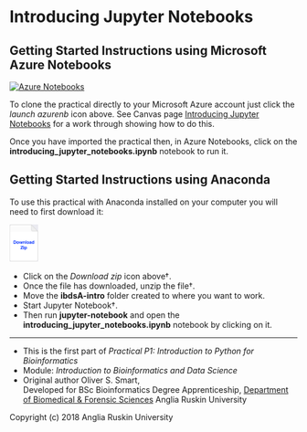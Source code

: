 # Introducing Jupyter Notebooks


## Getting Started Instructions using Microsoft Azure Notebooks
[![Azure Notebooks](https://notebooks.azure.com/launch.png)](https://notebooks.azure.com/import/gh/ARU-Bioinformatics/ibdsA-intro/)

To clone the practical directly to your Microsoft Azure account just click the *launch azurenb* icon above.
See Canvas page 
[Introducing Jupyter Notebooks](https://canvas.anglia.ac.uk/courses/1490/pages/p1-introducing-jupyter-notebooks) 
for a work through showing how to do this.

Once you have imported the practical then, in Azure Notebooks, click on the 
**introducing_jupyter_notebooks.ipynb** 
notebook to run it.

## Getting Started Instructions using Anaconda 

To use this practical with Anaconda installed on your computer you will need to first download it:

[<img src="images/download_zip.png" alt="Download zip" width="50px"/>](https://github.com/ARU-Bioinformatics/ibdsA-intro/archive/master.zip)

* Click on the *Download zip* icon above†.
* Once the file has downloaded, unzip the file†. 
* Move the **ibdsA-intro** folder created to where you want to work. 
* Start Jupyter Notebook†.
* Then run **jupyter-notebook** and open the 
  **introducing_jupyter_notebooks.ipynb** 
  notebook by clicking on it.

-------------------------
* This is the first part of 
  *Practical P1: Introduction to Python for Bioinformatics*
* Module:
  *Introduction to Bioinformatics and Data Science*
* Original author Oliver S. Smart,  
  Developed for BSc Bioinformatics Degree Apprenticeship,
  [Department of Biomedical & Forensic Sciences](https://www.anglia.ac.uk/science-and-technology/about/biomedical-and-forensic-science)
  Anglia Ruskin University



Copyright (c) 2018 Anglia Ruskin University
